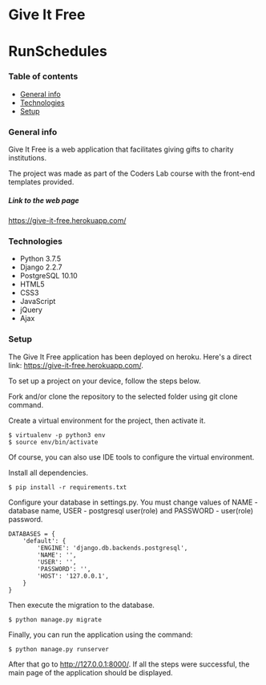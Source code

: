 # Give It Free


# RunSchedules

### Table of contents
* [General info](#general-info)
* [Technologies](#technologies)
* [Setup](#setup)

### General info
Give It Free is a web application that facilitates giving gifts to charity institutions.

The project was made as part of the Coders Lab course with the front-end templates provided.

##### Link to the web page
https://give-it-free.herokuapp.com/

### Technologies
* Python 3.7.5
* Django 2.2.7
* PostgreSQL 10.10
* HTML5
* CSS3
* JavaScript
* jQuery
* Ajax

### Setup
The Give It Free application has been deployed on heroku. Here's a direct link: https://give-it-free.herokuapp.com/.


To set up a project on your device, follow the steps below.

Fork and/or clone the repository to the selected folder using git clone command.

Create a virtual environment for the project, then activate it.
```
$ virtualenv -p python3 env
$ source env/bin/activate
```
Of course, you can also use IDE tools to configure the virtual environment.

Install all dependencies.
```
$ pip install -r requirements.txt
```
Configure your database in settings.py. You must change values of NAME - database name, USER - postgresql user(role) and PASSWORD - user(role) password.
```
DATABASES = {
    'default': {
        'ENGINE': 'django.db.backends.postgresql',
        'NAME': '',
        'USER': '',
        'PASSWORD': '',
        'HOST': '127.0.0.1',
    }
}
```
Then execute the migration to the database.
```
$ python manage.py migrate
```
Finally, you can run the application using the command:
```
$ python manage.py runserver
```
After that go to http://127.0.0.1:8000/. If all the steps were successful, the main page of the application should be displayed.

